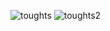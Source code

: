 ![toughts](https://user-images.githubusercontent.com/78935085/142509016-fe4a6db8-328f-49f9-8ac4-994d89b24807.png)
![toughts2](https://user-images.githubusercontent.com/78935085/142509025-79ecc9c6-58fb-4e33-bdee-8f0811cb79e0.png)
